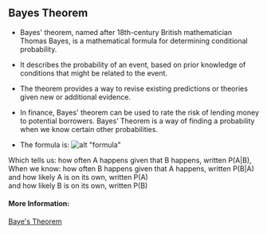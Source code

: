 
## Bayes Theorem

- Bayes' theorem, named after 18th-century British mathematician Thomas Bayes, is a mathematical formula for determining conditional probability. 
- It describes the probability of an event, based on prior knowledge of conditions that might be related to the event.
- The theorem provides a way to revise existing predictions or theories given new or additional evidence. 
- In finance, Bayes' theorem can be used to rate the risk of lending money to potential borrowers.
Bayes’ Theorem is a way of finding a probability when we know certain other probabilities.

- The formula is:
![alt "formula"](http://commonsenseatheism.com/wp-content/uploads/2011/08/bayes-rule.png)

Which tells us:	 	how often A happens given that B happens, written P(A|B), 
When we know:	 	how often B happens given that A happens, written P(B|A)      
 	 	and how likely A is on its own, written P(A)                             
 	 	and how likely B is on its own, written P(B)    


<!-- The article goes here, in GitHub-flavored Markdown. Feel free to add YouTube videos, images, and CodePen/JSBin embeds  -->

#### More Information:
<!-- Please add any articles you think might be helpful to read before writing the article -->
<a href="https://www.mathsisfun.com/data/bayes-theorem.html">Baye's Theorem</a>


